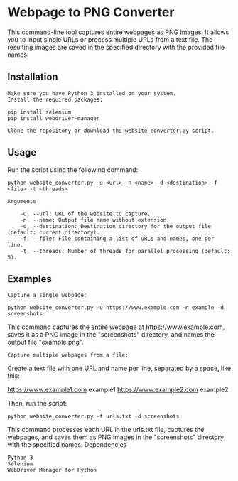 # Webpage to PNG Converter

This command-line tool captures entire webpages as PNG images. It allows you to input single URLs or process multiple URLs from a text file. The resulting images are saved in the specified directory with the provided file names.

## Installation

    Make sure you have Python 3 installed on your system.
    Install the required packages:

```
pip install selenium
pip install webdriver-manager
```

    Clone the repository or download the website_converter.py script.

## Usage

Run the script using the following command:


```
python website_converter.py -u <url> -n <name> -d <destination> -f <file> -t <threads>

Arguments

    -u, --url: URL of the website to capture.
    -n, --name: Output file name without extension.
    -d, --destination: Destination directory for the output file (default: current directory).
    -f, --file: File containing a list of URLs and names, one per line.
    -t, --threads: Number of threads for parallel processing (default: 5).
```

## Examples

    Capture a single webpage:


```
python website_converter.py -u https://www.example.com -n example -d screenshots
```

This command captures the entire webpage at https://www.example.com, saves it as a PNG image in the "screenshots" directory, and names the output file "example.png".

    Capture multiple webpages from a file:

Create a text file with one URL and name per line, separated by a space, like this:

https://www.example1.com example1
https://www.example2.com example2

Then, run the script:

```
python website_converter.py -f urls.txt -d screenshots
```

This command processes each URL in the urls.txt file, captures the webpages, and saves them as PNG images in the "screenshots" directory with the specified names.
Dependencies

    Python 3
    Selenium
    WebDriver Manager for Python